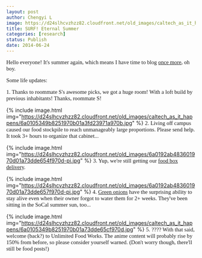 ```yaml
---
layout: post
author: Chengyi L
image: https://d24slhcvzhzz82.cloudfront.net/old_images/caltech_as_it_happens/6a0105349b8251970b01a511d317c5970c.jpg
title: SURF! Eternal Summer 
categories: [research]
status: Publish
date: 2014-06-24
---
```


<span style="font-family: times new roman,times; font-size: 11pt;">Hello everyone! It's summer again, which means I have time to blog <a href="https://caltech.typepad.com/caltech_as_it_happens/unlimited-food-works/" target="_self">once more</a>, oh boy.

<span style="font-family: times new roman,times; font-size: 11pt;">Some life updates:

<span style="font-family: times new roman,times; font-size: 11pt;">1. Thanks to roommate S's awesome picks, we got a huge room! With a loft build by previous inhabitants! Thanks, roommate S!


{% include image.html img="https://d24slhcvzhzz82.cloudfront.net/old_images/caltech_as_it_happens/6a0105349b8251970b01a3fd23971a970b.jpg" %}
<span style="font-family: times new roman,times; font-size: 11pt;">2. Living off campus caused our food stockpile to reach unmanageably large proportions. Please send help. It took 3+ hours to organize that cabinet...


{% include image.html img="https://d24slhcvzhzz82.cloudfront.net/old_images/6a0192ab483601970d01a73dde654f970d-pi.jpg" %}
<span style="font-family: times new roman,times; font-size: 11pt;">3. Yup, we're still getting our <a href="https://caltech.typepad.com/caltech_as_it_happens/2013/08/a-summer-of-fresh-produce-draft-.html" target="_self">food box delivery</a>.


{% include image.html img="https://d24slhcvzhzz82.cloudfront.net/old_images/6a0192ab483601970d01a73dde657f970d-pi.jpg" %}
<span style="font-family: times new roman,times; font-size: 11pt;">4. <a href="https://caltech.typepad.com/caltech_as_it_happens/2013/09/green-onion-farm.html" target="_self">Green onions</a> have the surprising ability to stay alive even when their owner forgot to water them for 2+ weeks. They've been sitting in the SoCal summer sun, too...


{% include image.html img="https://d24slhcvzhzz82.cloudfront.net/old_images/caltech_as_it_happens/6a0105349b8251970b01a73dde65cf970d.jpg" %}
<span style="font-family: times new roman,times; font-size: 11pt;">5. ????
<span style="font-family: times new roman,times; font-size: 11pt;">With that said, welcome (back?) to Unlimited Food Works. The anime content will probably rise by 150% from before, so please consider yourself warned. (Don't worry though, there'll still be food posts!)
